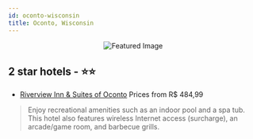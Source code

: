 ```yaml
---
id: oconto-wisconsin
title: Oconto, Wisconsin
---
```


<center><img src="https://i.travelapi.com/hotels/1000000/30000/27100/27066/36c60106_z.jpg" alt="Featured Image" /></center>


##  2 star hotels - ⭐️⭐️

-    [Riverview Inn & Suites of Oconto](https://us.hurb.com/hotels/oconto/riverview-inn-suites-of-oconto-JNP-JP635489?cmp=18055) Prices from R$ 484,99
   > Enjoy recreational amenities such as an indoor pool and a spa tub. This hotel also features wireless Internet access (surcharge), an arcade/game room, and barbecue grills.
